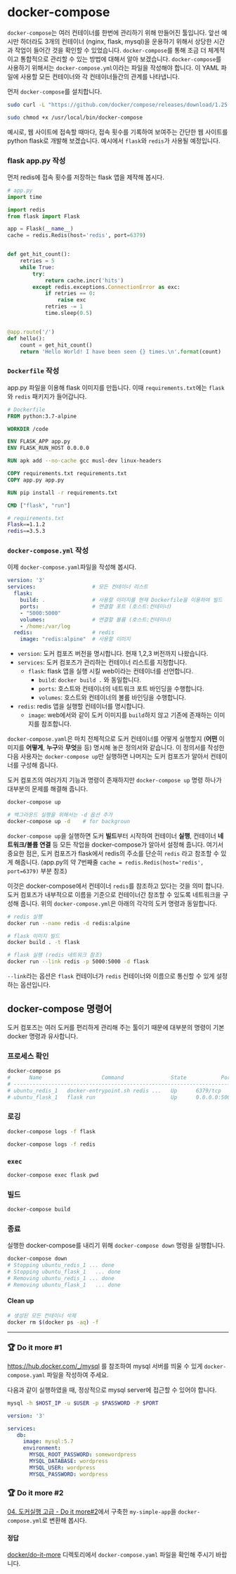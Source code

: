 # docker-compose

`docker-compose`는 여러 컨테이너를 한번에 관리하기 위해 만들어진 툴입니다. 앞선 예시만 하더라도 3개의 컨테이너 (nginx, flask, mysql)을 운용하기 위해서 상당한 시간과 작업이 들어간 것을 확인할 수 있었습니다. `docker-compose`를 통해 조금 더 체계적이고 통합적으로 관리할 수 있는 방법에 대해서 알아 보겠습니다. `docker-compose`를 사용하기 위해서는 `docker-compose.yml`이라는 파일을 작성해야 합니다. 이 YAML 파일에 사용할 모든 컨테이너와 각 컨테이너들간의 관계를 나타냅니다.

먼저 `docker-compose`를 설치합니다.

```bash
sudo curl -L "https://github.com/docker/compose/releases/download/1.25.4/docker-compose-$(uname -s)-$(uname -m)" -o /usr/local/bin/docker-compose

sudo chmod +x /usr/local/bin/docker-compose
```

예시로, 웹 사이트에 접속할 때마다, 접속 횟수를 기록하여 보여주는 간단한 웹 사이트를 python flask로 개발해 보겠습니다. 예시에서 `flask`와 `redis`가 사용될 예정입니다.

### flask app.py 작성

먼저 redis에 접속 횟수를 저장하는 flask 앱을 제작해 봅시다.

```python
# app.py
import time

import redis
from flask import Flask

app = Flask(__name__)
cache = redis.Redis(host='redis', port=6379)


def get_hit_count():
    retries = 5
    while True:
        try:
            return cache.incr('hits')
        except redis.exceptions.ConnectionError as exc:
            if retries == 0:
                raise exc
            retries -= 1
            time.sleep(0.5)


@app.route('/')
def hello():
    count = get_hit_count()
    return 'Hello World! I have been seen {} times.\n'.format(count)
```

### `Dockerfile` 작성

app.py 파일을 이용해 flask 이미지를 만듭니다.
이때 `requirements.txt`에는 `flask`와 `redis` 패키지가 들어갑니다.

```Dockerfile
# Dockerfile
FROM python:3.7-alpine

WORKDIR /code

ENV FLASK_APP app.py
ENV FLASK_RUN_HOST 0.0.0.0

RUN apk add --no-cache gcc musl-dev linux-headers

COPY requirements.txt requirements.txt
COPY app.py app.py

RUN pip install -r requirements.txt

CMD ["flask", "run"]
```

```bash
# requirements.txt
Flask==1.1.2
redis==3.5.3
```

### `docker-compose.yml` 작성

이제 `docker-compose.yaml`파일을 작성해 봅시다.

```yaml
version: '3'
services:                  # 모든 컨테이너 리스트
  flask:
    build: .               # 사용할 이미지를 현재 Dockerfile을 이용하여 빌드
    ports:                 # 연결할 포트 (호스트:컨테이너)
    - "5000:5000"
    volumes:               # 연결할 볼륨 (호스트:컨테이너)
    - /home:/var/log
  redis:                   # redis
    image: "redis:alpine"  # 사용할 이미지
```

- `version`: 도커 컴포즈 버전을 명시합니다. 현재 1,2,3 버전까지 나왔습니다.
- `services`: 도커 컴포즈가 관리하는 컨테이너 리스트를 지정합니다.
    - `flask`: flask 앱을 실행 시킬 web이라는 컨테이너를 선언합니다.
        - `build`: `docker build .` 와 동일합니다.
        - `ports`: 호스트와 컨테이너의 네트워크 포트 바인딩을 수행합니다.
        - `volumes`: 호스트와 컨테이너의 볼륨 바인딩을 수행합니다.
- `redis`: redis 앱을 실행할 컨테이너를 명시합니다.
    - `image`: web에서와 같이 도커 이미지를 `build`하지 않고 기존에 존재하는 이미지를 참조합니다.

`docker-compose.yaml`은 마치 전체적으로 도커 컨테이너를 어떻게 실행할지 (**어떤** 이미지를 **어떻게**, **누구**와 **무엇**을 등) 명시해 놓은 정의서와 같습니다. 이 정의서를 작성한 다음 사용자는 `docker-compose up`만 실행하면 나머지는 도커 컴포즈가 알아서 컨테이너를 구성해 줍니다.

도커 컴포즈의 여러가지 기능과 명령이 존재하지만 `docker-compose up` 명령 하나가 대부분의 문제를 해결해 줍니다.

```bash
docker-compose up

# 백그라운드 실행을 위해서는 -d 옵션 추가
docker-compose up -d    # for backgroun
```

`docker-compose up`을 실행하면 도커 **빌드**부터 시작하여 컨테이너 **실행**, 컨테이너 **네트워크/볼륨 연결** 등 모든 작업을 docker-compose가 알아서 설정해 줍니다. 여기서 중요한 점은, 도커 컴포즈가 flask에서 redis의 주소를 단순히 `redis` 라고 참조할 수 있게 해줍니다. (app.py의 약 7번째줄 `cache = redis.Redis(host='redis', port=6379)` 부분 참조) 

이것은 docker-compose에서 컨테이너 `redis`를 참조하고 있다는 것을 의미 합니다. 도커 컴포즈가 내부적으로 이름을 기준으로 컨테이너간 참조할 수 있도록 네트워크을 구성해 줍니다. 위의 `docker-compose.yml`은 아래의 각각의 도커 명령과 동일합니다.

```bash
# redis 실행
docker run --name redis -d redis:alpine

# flask 이미지 빌드
docker build . -t flask

# flask 실행 (redis 네트워크 참조)
docker run --link redis -p 5000:5000 -d flask
```

`--link`라는 옵션은 `flask` 컨테이너가 `redis` 컨테이너와 이름으로 통신할 수 있게 설정하는 옵션입니다.


## docker-compose 명령어

도커 컴포즈는 여러 도커를 편리하게 관리해 주는 툴이기 때문에 대부분의 명령이 기본 docker 명령과 유사합니다.

### 프로세스 확인

```bash
docker-compose ps
#      Name                   Command               State           Ports
# --------------------------------------------------------------------------------
# ubuntu_redis_1   docker-entrypoint.sh redis ...   Up      6379/tcp
# ubuntu_flask_1   flask run                        Up      0.0.0.0:5000->5000/tcp
```

### 로깅

```bash
docker-compose logs -f flask

docker-compose logs -f redis
```

### `exec`

```bash
docker-compose exec flask pwd
```

### 빌드

```bash
docker-compose build
```

### 종료

실행한 docker-compose를 내리기 위해 `docker-compose down` 명령을 실행합니다.

```bash
docker-compose down
# Stopping ubuntu_redis_1 ... done
# Stopping ubuntu_flask_1   ... done
# Removing ubuntu_redis_1 ... done
# Removing ubuntu_flask_1   ... done
```

#### Clean up

```bash
# 생성된 모든 컨테이너 삭제
docker rm $(docker ps -aq) -f
```

---

### :trophy: Do it more #1

https://hub.docker.com/_/mysql 를 참조하여 mysql 서버를 띄울 수 있게 `docker-compose.yaml` 파일을 작성하여 주세요.

다음과 같이 실행하였을 때, 정상적으로 mysql server에 접근할 수 있어야 합니다.

```bash
mysql -h $HOST_IP -u $USER -p $PASSWORD -P $PORT 
```

```yaml
version: '3'

services:
   db:
     image: mysql:5.7
     environment:
       MYSQL_ROOT_PASSWORD: somewordpress
       MYSQL_DATABASE: wordpress
       MYSQL_USER: wordpress
       MYSQL_PASSWORD: wordpress
```

### :trophy: Do it more #2

[04. 도커실행 고급 - Do it more#2](04.md#trophy-do-it-more#2)에서 구축한 `my-simple-app`을 `docker-compose.yml`로 변환해 봅시다.


#### 정답

[docker/do-it-more](docker/do-it-more) 디렉토리에서 `docker-compose.yaml` 파일을 확인해 주시기 바랍니다.

